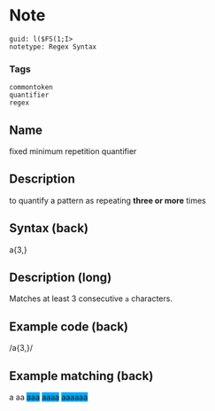 # Note
```
guid: l($FS(1;I>
notetype: Regex Syntax
```

### Tags
```
commontoken
quantifier
regex
```

## Name
fixed minimum repetition quantifier

## Description
to quantify a pattern as repeating <b>three or more</b> times

## Syntax (back)
<div>
  a{3,}
</div>

## Description (long)
Matches at least 3 consecutive `a` characters.

## Example code (back)
<div>
  <div>
    /a{3,}/
  </div>
</div>

## Example matching (back)
<div>
  a aa <span style="background-color: rgb(0, 170, 255);">aaa</span>
  <span style="background-color: rgb(0, 170, 255);">aaaa</span>
  <span style="background-color: rgb(0, 170, 255);">aaaaaa</span>
</div>
